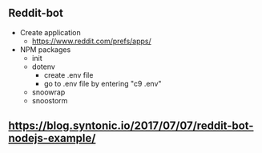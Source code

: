 ## Reddit-bot
* Create application
    * https://www.reddit.com/prefs/apps/
* NPM packages
    * init 
    * dotenv
        * create .env file
        * go to .env file by entering "c9 .env"
    * snoowrap
    * snoostorm

## https://blog.syntonic.io/2017/07/07/reddit-bot-nodejs-example/
